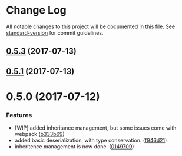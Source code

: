 # Change Log

All notable changes to this project will be documented in this file. See [standard-version](https://github.com/conventional-changelog/standard-version) for commit guidelines.

<a name="0.5.3"></a>
## [0.5.3](https://github.com/kaiu-io/serializer/compare/v0.5.0...v0.5.3) (2017-07-13)



<a name="0.5.1"></a>
## [0.5.1](https://github.com/kaiu-io/serializer/compare/v0.5.0...v0.5.1) (2017-07-13)



<a name="0.5.0"></a>
# 0.5.0 (2017-07-12)


### Features

* [WIP] added inheritance management, but some issues come with webpack ([b333b69](https://github.com/kaiu-io/serializer/commit/b333b69))
* added basic deserialization, with type conservation. ([f946d21](https://github.com/kaiu-io/serializer/commit/f946d21))
* inheritence management is now done. ([0149709](https://github.com/kaiu-io/serializer/commit/0149709))
